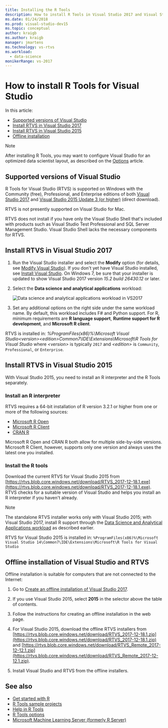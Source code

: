 ```yaml
---
title: Installing the R Tools
description: How to install R Tools in Visual Studio 2017 and Visual Studio 2015, including offline installations.
ms.date: 01/24/2018
ms.prod: visual-studio-dev15
ms.topic: conceptual
author: kraigb
ms.author: kraigb
manager: jmartens
ms.technology: vs-rtvs
ms.workload:
  - data-science
monikerRange: vs-2017
---
```


# How to install R Tools for Visual Studio

In this article:

- [Supported versions of Visual Studio](#supported-versions-of-visual-studio)
- [Install RTVS in Visual Studio 2017](#install-rtvs-in-visual-studio-2017)
- [Install RTVS in Visual Studio 2015](#install-rtvs-in-visual-studio-2015)
- [Offline installation](#offline-installation-of-visual-studio-and-rtvs)

> [!Note]
> After installing R Tools, you may want to configure Visual Studio for an optimized data scientist layout, as described on the [Options](options-for-r-tools-in-visual-studio.md) article.

## Supported versions of Visual Studio

R Tools for Visual Studio (RTVS) is supported on Windows with the Community (free), Professional, and Enterprise editions of both [Visual Studio 2017](https://visualstudio.microsoft.com/vs/older-downloads/?utm_medium=microsoft&utm_source=docs.microsoft.com&utm_campaign=vs+2017+download) and [Visual Studio 2015 Update 3 (or higher)](http://htmlpreview.github.io/?https://github.com/lixzhang/R-MRO-MRS/blob/master/Introduction_to_MRO_and_MRS.html) (direct download).

RTVS is not presently supported on Visual Studio for Mac.

RTVS does not install if you have only the Visual Studio Shell that's included with products such as Visual Studio Test Professional and SQL Server Management Studio. Visual Studio Shell lacks the necessary components for RTVS.

## Install RTVS in Visual Studio 2017

1. Run the Visual Studio installer and select the **Modify** option (for details, see [Modify Visual Studio](../install/modify-visual-studio.md)). If you don't yet have Visual Studio installed, see [Install Visual Studio](../install/install-visual-studio.md). On Windows 7, be sure that your installer is updated to show Visual Studio 2017 version *15.2 build 26430.12* or later.

1. Select the **Data science and analytical applications** workload:

    ![Data science and analytical applications workload in VS2017](media/installation-data-science-workload.png)

1. Set any additional options on the right side under the same workload name. By default, this workload includes F# and Python support. For R, minimum requirements are **R language support**, **Runtime support for R development**, and **Microsoft R client**.

RTVS is installed in: *%ProgramFiles(x86)%\Microsoft Visual Studio\<version>\<edition>Common7\IDE\Extensions\Microsoft\R Tools for Visual Studio* where *\<version>* is typically `2017` and *\<edition>* is `Community`, `Professional`, or `Enterprise`.

## Install RTVS in Visual Studio 2015

With Visual Studio 2015, you need to install an R interpreter and the R Tools separately.

### Install an R interpreter

RTVS requires a 64-bit installation of R version 3.2.1 or higher from one or more of the following sources:

- [Microsoft R Open](https://mran.microsoft.com/download/)
- [Microsoft R Client](/machine-learning-server/r-client/what-is-microsoft-r-client)
- [CRAN R](https://cran.r-project.org/bin/windows/base/)

Microsoft R Open and CRAN R both allow for multiple side-by-side versions. Microsoft R Client, however, supports only one version and always uses the latest one you installed.

### Install the R tools

Download the current RTVS for Visual Studio 2015 from [https://rtvs.blob.core.windows.net/download/RTVS_2017-12-18.1.exe](https://rtvs.blob.core.windows.net/download/RTVS_2017-12-18.1.exe). RTVS checks for a suitable version of Visual Studio and helps you install an R interpreter if you haven't already.

> [!Note]
> The standalone RTVS installer works only with Visual Studio 2015; with Visual Studio 2017, install R support through the [Data Science and Analytical Applications workload](#install-rtvs-in-visual-studio-2017) as described earlier.

RTVS for Visual Studio 2015 is installed in: `%ProgramFiles(x86)%\Microsoft Visual Studio 14\Common7\IDE\Extensions\Microsoft\R Tools for Visual Studio`

## Offline installation of Visual Studio and RTVS

Offline installation is suitable for computers that are not connected to the Internet:

1. Go to [Create an offline installation of Visual Studio 2017](../install/create-an-offline-installation-of-visual-studio.md).

1. If you use Visual Studio 2015, select **2015** in the selector above the table of contents.

1. Follow the instructions for creating an offline installation in the web page.

1. For Visual Studio 2015, download the offline RTVS installers from [https://rtvs.blob.core.windows.net/download/RTVS_2017-12-18.1.zip](https://rtvs.blob.core.windows.net/download/RTVS_2017-12-18.1.zip) and [https://rtvs.blob.core.windows.net/download/RTVS_Remote_2017-12-12.1.zip](https://rtvs.blob.core.windows.net/download/RTVS_Remote_2017-12-12.1.zip).

1. Install Visual Studio and RTVS from the offline installers.

## See also

- [Get started with R](getting-started-with-r.md)
- [R Tools sample projects](getting-started-samples.md)
- [Help in R Tools](getting-started-help.md)
- [R Tools options](options-for-r-tools-in-visual-studio.md)
- [Microsoft Machine Learning Server (formerly R Server)](/machine-learning-server/)
